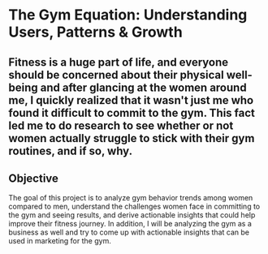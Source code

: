 # The Gym Equation: Understanding Users, Patterns & Growth
Fitness is a huge part of life, and everyone should be concerned about their physical well-being and after glancing at the women around me, I quickly realized that it wasn't just me who found it difficult to commit to the gym. This fact led me to do research to see whether or not women actually struggle to stick with their gym routines, and if so, why.
---
## Objective 
The goal of this project is to analyze gym behavior trends among women compared to men, understand the challenges women face in committing to the gym and seeing results, and derive actionable insights that could help improve their fitness journey. In addition, I will be analyzing the gym as a business as well and try to come up with actionable insights that can be used in marketing for the gym. 

